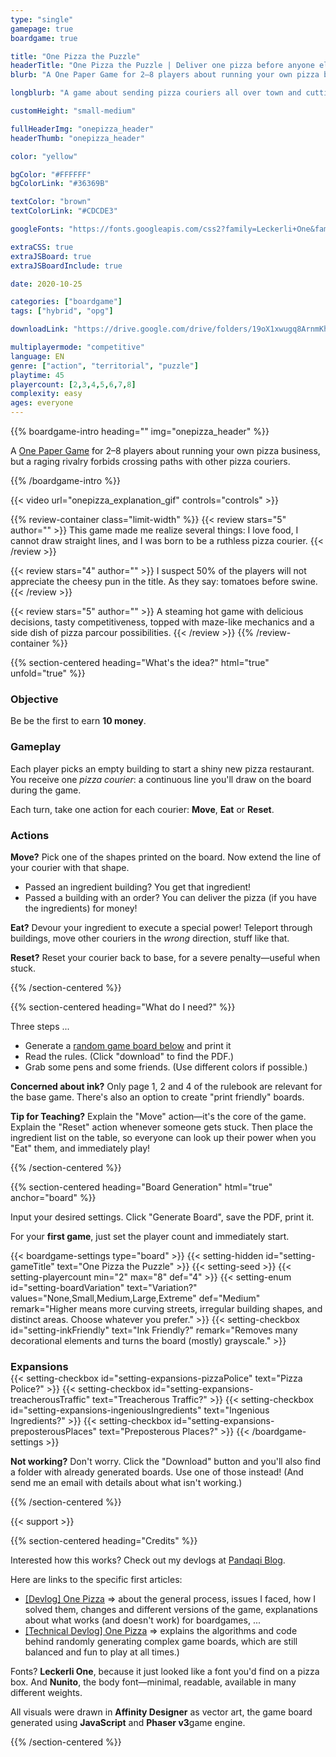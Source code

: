 ```yaml
---
type: "single"
gamepage: true
boardgame: true

title: "One Pizza the Puzzle"
headerTitle: "One Pizza the Puzzle | Deliver one pizza before anyone else without crossing paths"
blurb: "A One Paper Game for 2–8 players about running your own pizza business. A raging rivalry, however, makes it impossible to cross paths with other pizza couriers without causing huge problems ..."

longblurb: "A game about sending pizza couriers all over town and cutting off other players. Because, obviously, you are not allowed to cross other lines drawn on the board."

customHeight: "small-medium"

fullHeaderImg: "onepizza_header"
headerThumb: "onepizza_header"

color: "yellow"

bgColor: "#FFFFFF"
bgColorLink: "#36369B"

textColor: "brown"
textColorLink: "#CDCDE3"

googleFonts: "https://fonts.googleapis.com/css2?family=Leckerli+One&family=Nunito:ital,wght@0,400;0,700;0,900;1,400;1,700;1,900&display=swap"

extraCSS: true
extraJSBoard: true
extraJSBoardInclude: true

date: 2020-10-25

categories: ["boardgame"]
tags: ["hybrid", "opg"]

downloadLink: "https://drive.google.com/drive/folders/19oX1xwugq8ArnmKhe8kDO5fuZNPDTfKd"

multiplayermode: "competitive"
language: EN
genre: ["action", "territorial", "puzzle"]
playtime: 45
playercount: [2,3,4,5,6,7,8]
complexity: easy
ages: everyone
---
```


{{% boardgame-intro heading="" img="onepizza_header" %}}

A [One Paper Game](/boardgames#one_paper_games) for 2&ndash;8 players about running your own pizza business, but a raging rivalry forbids crossing paths with other pizza couriers.

{{% /boardgame-intro %}}

<div class="limit-width">
{{< video url="onepizza_explanation_gif" controls="controls" >}}
</div>

{{% review-container class="limit-width" %}}
  {{< review stars="5" author="" >}}
  This game made me realize several things: I love food, I cannot draw straight lines, and I was born to be a ruthless pizza courier.
  {{< /review >}}

  {{< review stars="4" author="" >}}
  I suspect 50% of the players will not appreciate the cheesy pun in the title. As they say: tomatoes before swine.
  {{< /review >}}

  {{< review stars="5" author="" >}}
  A steaming hot game with delicious decisions, tasty competitiveness, topped with maze-like mechanics and a side dish of pizza parcour possibilities.
  {{< /review >}}
{{% /review-container %}}

{{% section-centered heading="What's the idea?" html="true" unfold="true" %}}

<h3>Objective</h3>
<p>Be be the first to earn <strong>10 money</strong>.</p>

<h3>Gameplay</h3>
<p>Each player picks an empty building to start a shiny new pizza restaurant. You receive one <em>pizza courier</em>: a continuous line you'll draw on the board during the game.</p>
<p>Each turn, take one action for each courier: <strong>Move</strong>, <strong>Eat</strong> or <strong>Reset</strong>.</p>

<h3>Actions</h3>
<p><strong>Move?</strong> Pick one of the shapes printed on the board. Now extend the line of your courier with that shape.</p>
<ul>
  <li>Passed an ingredient building? You get that ingredient!</li>
  <li>Passed a building with an order? You can deliver the pizza (if you have the ingredients) for money!</li>
</ul>

<p><strong>Eat?</strong> Devour your ingredient to execute a special power! Teleport through buildings, move other couriers in the <em>wrong</em> direction, stuff like that.</p>

<p><strong>Reset?</strong> Reset your courier back to base, for a severe penalty&mdash;useful when stuck.</p>

{{% /section-centered %}}

{{% section-centered heading="What do I need?" %}}

Three steps ...
- Generate a [random game board below](#board) and print it
- Read the rules. (Click "download" to find the PDF.)
- Grab some pens and some friends. (Use different colors if possible.)

**Concerned about ink?** Only page 1, 2 and 4 of the rulebook are relevant for the base game. There's also an option to create "print friendly" boards.

**Tip for Teaching?** Explain the "Move" action&mdash;it's the core of the game. Explain the "Reset" action whenever someone gets stuck. Then place the ingredient list on the table, so everyone can look up their power when you "Eat" them, and immediately play! 

{{% /section-centered %}}

{{% section-centered heading="Board Generation" html="true" anchor="board" %}}
  
  <p>Input your desired settings. Click "Generate Board", save the PDF, print it.</p>
  <p>For your <strong>first game</strong>, just set the player count and immediately start.</p>

  {{< boardgame-settings type="board" >}}
    {{< setting-hidden id="setting-gameTitle" text="One Pizza the Puzzle" >}}
    {{< setting-seed >}}
    {{< setting-playercount min="2" max="8" def="4" >}}
    {{< setting-enum id="setting-boardVariation" text="Variation?" values="None,Small,Medium,Large,Extreme" def="Medium" remark="Higher means more curving streets, irregular building shapes, and distinct areas. Choose whatever you prefer." >}}
    {{< setting-checkbox id="setting-inkFriendly" text="Ink Friendly?" remark="Removes many decorational elements and turns the board (mostly) grayscale." >}}
    <h3 style="margin-bottom: 0px;">Expansions</h3>
    {{< setting-checkbox id="setting-expansions-pizzaPolice" text="Pizza Police?" >}}
    {{< setting-checkbox id="setting-expansions-treacherousTraffic" text="Treacherous Traffic?" >}}
    {{< setting-checkbox id="setting-expansions-ingeniousIngredients" text="Ingenious Ingredients?" >}}
    {{< setting-checkbox id="setting-expansions-preposterousPlaces" text="Preposterous Places?" >}}
  {{< /boardgame-settings >}}

  <p><strong>Not working?</strong> Don't worry. Click the "Download" button and you'll also find a folder with already generated boards. Use one of those instead! (And send me an email with details about what isn't working.)</p>

{{% /section-centered %}}

{{< support >}}

{{% section-centered heading="Credits" %}}

Interested how this works? Check out my devlogs at [Pandaqi Blog](/blog/boardgames/one-pizza-the-puzzle). 

Here are links to the specific first articles:</p>
- [[Devlog] One Pizza](/blog/boardgames/one-pizza-the-puzzle/devlog-one-pizza-the-puzzle) => about the general process, issues I faced, how I solved them, changes and different versions of the game, explanations about what works (and doesn't work) for boardgames, ...
- [[Technical Devlog] One Pizza](/blog/boardgames/one-pizza-the-puzzle/tech-devlog-one-pizza-the-puzzle) => explains the algorithms and code behind randomly generating complex game boards, which are still balanced and fun to play at all times.)

Fonts? **Leckerli One**, because it just looked like a font you'd find on a pizza box. And **Nunito**, the body font&mdash;minimal, readable, available in many different weights.

All visuals were drawn in **Affinity Designer** as vector art, the game board generated using **JavaScript** and **Phaser v3**game engine.

{{% /section-centered %}}